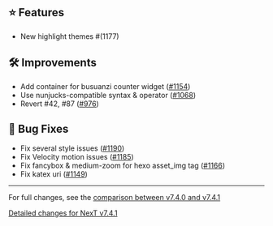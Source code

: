 ## ⭐ Features

- New highlight themes #(1177)

## 🛠 Improvements

- Add container for busuanzi counter widget ([#1154](https://github.com/theme-next/hexo-theme-next/pull/1154))
- Use nunjucks-compatible syntax & operator ([#1068](https://github.com/theme-next/hexo-theme-next/pull/1068))
- Revert #42, #87 ([#976](https://github.com/theme-next/hexo-theme-next/pull/976))

## 🐞 Bug Fixes

- Fix several style issues ([#1190](https://github.com/theme-next/hexo-theme-next/pull/1190))
- Fix Velocity motion issues ([#1185](https://github.com/theme-next/hexo-theme-next/pull/1185))
- Fix fancybox & medium-zoom for hexo asset_img tag ([#1166](https://github.com/theme-next/hexo-theme-next/pull/1166))
- Fix katex uri ([#1149](https://github.com/theme-next/hexo-theme-next/pull/1149))

***

For full changes, see the [comparison between v7.4.0 and v7.4.1](https://github.com/theme-next/hexo-theme-next/compare/v7.4.0...v7.4.1)

[Detailed changes for NexT v7.4.1](https://github.com/theme-next/hexo-theme-next/releases/tag/v7.4.1)
